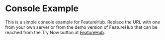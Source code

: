 # Console Example

This is a simple console example for FeatureHub. Replace the URL with one from your own server
or from the demo version of FeatureHub that can be reached from the Try Now button at [FeatureHub](https://featurehub.io).

